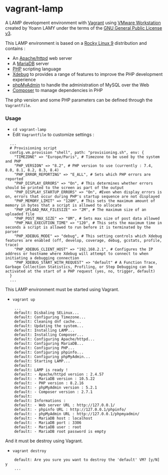 # vagrant-lamp

A LAMP development environment with [Vagrant](https://www.vagrantup.com/) using [VMware Workstation](https://www.vmware.com/) created by Yoann LAMY under the terms of the [GNU General Public License v3](http://www.gnu.org/licenses/gpl.html).

This LAMP environment is based on a [Rocky Linux 9](https://rockylinux.org/) distribution and contains :
* An [Apache/httpd](https://httpd.apache.org/) web server
* A [MariaDB](https://mariadb.org/) server
* [PHP](https://www.php.net) scripting language
* [Xdebug](https://xdebug.org/) to provides a range of features to improve the PHP development experience
* [phpMyAdmin](https://www.phpmyadmin.net/) to handle the administration of MySQL over the Web
* [Composer](https://getcomposer.org/) to manage dependencies in PHP

The php version and some PHP parameters can be defined through the ``Vagrantfile``.

### Usage

- ``cd vagrant-lamp``
- Edit ``Vagrantfile`` to customize settings :

```
  ...
  # Provisioning script
  config.vm.provision "shell", path: "provisioning.sh", env: {
    "TIMEZONE" => "Europe/Paris", # Timezone to be used by the system and PHP
    "PHP_VERSION" => "8.2", # PHP version to use (currently : 7.4, 8.0, 8.1, 8.2, 8.3, 8.4)
    "PHP_ERROR_REPORTING" => "E_ALL", # Sets which PHP errors are reported
    "PHP_DISPLAY_ERRORS" => "On", # This determines whether errors should be printed to the screen as part of the output
    "PHP_DISPLAY_STARTUP_ERRORS" => "On", #Even when display_errors is on, errors that occur during PHP's startup sequence are not displayed
    "PHP_MEMORY_LIMIT" => "128M", # This sets the maximum amount of memory in bytes that a script is allowed to allocate
    "PHP_UPLOAD_MAX_FILESIZE" => "2M", # The maximum size of an uploaded file
    "PHP_POST_MAX_SIZE" => "8M", # Sets max size of post data allowed
    "PHP_MAX_EXECUTION_TIME" => "120", # This sets the maximum time in seconds a script is allowed to run before it is terminated by the parser
    "PHP_XDEBUG_MODE" => "debug", # This setting controls which Xdebug features are enabled (off, develop, coverage, debug, gcstats, profile, trace)
    "PHP_XDEBUG_CLIENT_HOST" => "192.168.2.1", # Configures the IP address or hostname where Xdebug will attempt to connect to when initiating a debugging connection
    "PHP_XDEBUG_START_WITH_REQUEST" => "default" # A Function Trace, Garbage Collection Statistics, Profiling, or Step Debugging can be activated at the start of a PHP request (yes, no, trigger, default)
  }
  ...
```

This LAMP environment must be started using Vagrant.

- ``vagrant up``

```
    ...
    default: Disbaling SELinux...
    default: Configuring Timezone...
    default: Cleaning dnf cache...
    default: Updating the system...
    default: Installing LAMP...
    default: Installing Composer...    
    default: Configuring Apache/httpd...
    default: Configuring MariaDB...
    default: Configuring PHP...
    default: Configuring phpinfo...
    default: Configuring phpMyAdmin...
    default: Starting LAMP...
    default:
    default: LAMP is ready !
    default: - Apache/httpd version : 2.4.57
    default: - MariaDB version : 10.5.22
    default: - PHP version : 8.2.16
    default: - phpMyAdmin version : 5.2.1
    default: - Composer version : 2.7.1    
    default:
    default: Informations :
    default: - Web server URL : http://127.0.0.1/
    default: - phpinfo URL : http://127.0.0.1/phpinfo/
    default: - phpMyAdmin URL : http://127.0.0.1/phpmyadmin/
    default: - MariaDB host : localhost
    default: - MariaDB port : 3306
    default: - MariaDB user : root
    default: - MariaDB root password is empty
```

And it must be destroy using Vagrant.

- ``vagrant destroy``

```
    default: Are you sure you want to destroy the 'default' VM? [y/N] y
    ...    
```